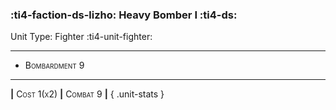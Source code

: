 ### :ti4-faction-ds-lizho: **Heavy Bomber I** :ti4-ds:

Unit Type: Fighter :ti4-unit-fighter:

---

* <span style="font-variant:small-caps;">Bombardment 9</span> 

---

__|__ <span style="font-variant:small-caps;">Cost 1(x2)</span> __|__ <span style="font-variant:small-caps;">Combat 9</span> __|__
{ .unit-stats }
